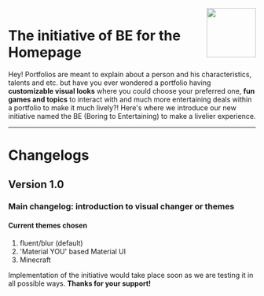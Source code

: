 <img align="right" width="100" height="100" src="https://navaneet239.github.io/HomePageOf_Navaneet.J/Home.png">

# The initiative of BE for the Homepage
Hey! Portfolios are meant to explain about a person and his characteristics, talents and etc. but have you ever wondered a portfolio having **customizable visual looks** where you could choose your preferred one, **fun games and topics** to interact with and much more entertaining deals within a portfolio to make it much lively?! Here's where we introduce our new initiative named the BE (Boring to Entertaining) to make a livelier experience.

<hr>

# Changelogs

## Version 1.0
### Main changelog: introduction to visual changer or themes

#### Current themes chosen
1. fluent/blur (default)
2. 'Material YOU' based Material UI
3. Minecraft

Implementation of the initiative would take place soon as we are testing it in all possible ways. **Thanks for your support!**


